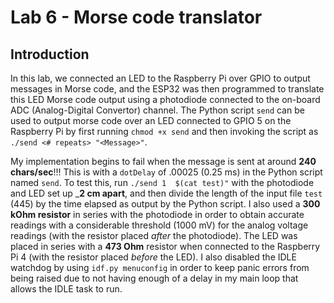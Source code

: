 # Lab 6 - Morse code translator
## Introduction
In this lab, we connected an LED to the Raspberry Pi over GPIO to output messages in Morse code, and the ESP32 was then programmed to translate this LED Morse code output using a photodiode connected to the on-board ADC (Analog-Digital Convertor) channel. The Python script `send` can be used to output morse code over an LED connected to GPIO 5 on the Raspberry Pi by first running `chmod +x send` and then invoking the script as `./send <# repeats> "<Message>"`.

My implementation begins to fail when the message is sent at around **240 chars/sec**!!! This is with a `dotDelay` of .00025 (0.25 ms) in the Python script named `send`. To test this, run `./send 1 
$(cat test)"` with the photodiode and LED set up ___2 cm apart__, and then divide the length of the input file `test` (445) by the time elapsed as output by the Python script. I also used a **300 kOhm resistor** in series with the photodiode in order to obtain accurate readings with a considerable threshold (1000 mV) for the analog voltage readings (with the resistor placed _after_ the photodiode). The LED was placed in series with a **473 Ohm** resistor when connected to the Raspberry Pi 4 (with the resistor placed _before_ the LED). I also disabled the IDLE watchdog by using `idf.py menuconfig` in order to keep panic errors from being raised due to not having enough of a delay in my main loop that allows the IDLE task to run.